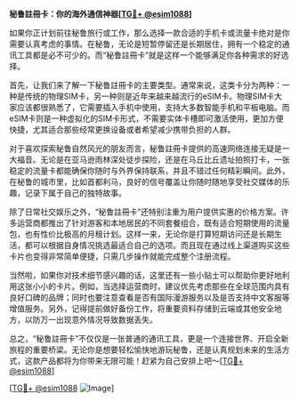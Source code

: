 **秘鲁註冊卡：你的海外通信神器[[TG💪+ @esim1088](https://t.me/s/esim1088)]**

如果你正计划前往秘鲁旅行或工作，那么选择一款合适的手机卡或流量卡绝对是你需要认真考虑的事情。在秘鲁，无论是短暂停留还是长期居住，拥有一个稳定的通讯工具都是必不可少的。而“秘鲁註冊卡”就是这样一个能够满足你各种需求的好选择。

首先，让我们来了解一下秘鲁註冊卡的主要类型。通常来说，这类卡分为两种：一种是传统的物理SIM卡，另一种则是近年来越来越流行的eSIM卡。物理SIM卡大家应该都很熟悉了，它需要插入手机中使用，支持大多数智能手机和平板电脑。而eSIM卡则是一种虚拟化的SIM卡形式，不需要实体卡槽即可激活使用，更加方便快捷，尤其适合那些经常更换设备或者希望减少携带负担的人群。

对于喜欢探索秘鲁自然风光的朋友而言，秘鲁註冊卡提供的高速网络连接无疑是一大福音。无论是在亚马逊雨林深处徒步探险，还是在马丘比丘遗址拍照打卡，一张稳定的流量卡都能确保你随时与外界保持联系，并且不错过任何精彩瞬间。此外，在秘鲁的城市里，比如首都利马，良好的信号覆盖让你随时随地享受社交媒体的乐趣，记录下属于自己的独特故事。

除了日常社交娱乐之外，“秘鲁註冊卡”还特别注重为用户提供实惠的价格方案。许多运营商都推出了针对游客和本地居民的不同套餐组合，既有适合短期使用的流量包，也有性价比极高的月租计划。这样一来，无论你是打算短期访问还是长期生活，都可以根据自身情况挑选最适合自己的选项。而且现在通过线上渠道购买这些卡片也变得非常简单便捷，只需几步操作就能完成整个注册流程。

当然啦，如果你对技术细节感兴趣的话，这里还有一些小贴士可以帮助你更好地利用这张小小的卡片。例如，当选择运营商时，建议优先考虑那些在全球范围内具有良好口碑的品牌；同时也要注意查看是否有国际漫游服务以及是否支持中文客服等增值服务。另外，记得提前做好备份工作，将重要资料存储到云端或其他安全地方，以防万一出现意外情况导致数据丢失。

总之，“秘鲁註冊卡”不仅仅是一张普通的通讯工具，更是一个连接世界、开启全新旅程的重要桥梁。无论你是想要轻松愉快地游玩秘鲁，还是认真规划未来的生活方式，这款产品都将为你带来无限可能！赶紧为自己安排上吧～[[TG💪+ @esim1088](https://t.me/s/esim1088)]

[[TG💪+ @esim1088](https://t.me/s/esim1088) ![Image](https://i.postimg.cc/4NQfJmqS/Snipaste-2025-05-13-00-14-12.png)]